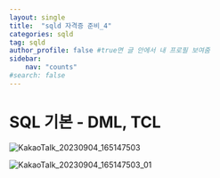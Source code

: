 ```yaml
---
layout: single
title:  "sqld 자격증 준비_4"
categories: sqld
tag: sqld
author_profile: false #true면 글 안에서 내 프로필 보여줌
sidebar:
    nav: "counts"
#search: false
---
```


# SQL 기본 - DML, TCL

![KakaoTalk_20230904_165147503](https://github.com/jwjungwoo/jwjungwoo.github.io/assets/140131247/0980465f-9e5e-4bbd-b281-3e5584eca63b)   

![KakaoTalk_20230904_165147503_01](https://github.com/jwjungwoo/jwjungwoo.github.io/assets/140131247/f2478f6e-7fdc-4e99-89fa-5cad74e2f64f)   
